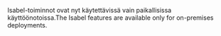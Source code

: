 <span data-ttu-id="5bc30-101">Isabel-toiminnot ovat nyt käytettävissä vain paikallisissa käyttöönotoissa.</span><span class="sxs-lookup"><span data-stu-id="5bc30-101">The Isabel features are available only for on-premises deployments.</span></span>